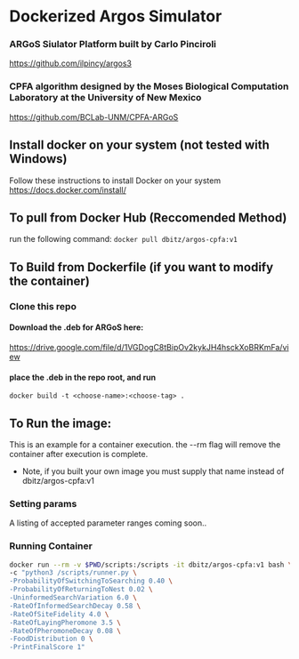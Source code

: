 # Dockerized Argos Simulator 
### ARGoS Siulator Platform built by Carlo Pinciroli
https://github.com/ilpincy/argos3
### CPFA algorithm designed by the Moses Biological Computation Laboratory at the University of New Mexico 
https://github.com/BCLab-UNM/CPFA-ARGoS

## Install docker on your system (not tested with Windows)
Follow these instructions to install Docker on your system
https://docs.docker.com/install/

## To pull from Docker Hub (Reccomended Method)
run the following command:
```docker pull dbitz/argos-cpfa:v1```

## To Build from Dockerfile (if you want to modify the container)
### Clone this repo
#### Download the .deb for ARGoS here:
https://drive.google.com/file/d/1VGDogC8tBipOv2kykJH4hsckXoBRKmFa/view
#### place the .deb in the repo root, and run
```docker build -t <choose-name>:<choose-tag> .```



## To Run the image:
This is an example for a container execution. the --rm flag will remove the container after execution is complete. 
* Note, if you built your own image you must supply that name instead of dbitz/argos-cpfa:v1
### Setting params
A listing of accepted parameter ranges coming soon..
### Running Container
```bash
docker run --rm -v $PWD/scripts:/scripts -it dbitz/argos-cpfa:v1 bash \
-c "python3 /scripts/runner.py \
-ProbabilityOfSwitchingToSearching 0.40 \
-ProbabilityOfReturningToNest 0.02 \
-UninformedSearchVariation 6.0 \
-RateOfInformedSearchDecay 0.58 \
-RateOfSiteFidelity 4.0 \
-RateOfLayingPheromone 3.5 \
-RateOfPheromoneDecay 0.08 \
-FoodDistribution 0 \
-PrintFinalScore 1"
```

